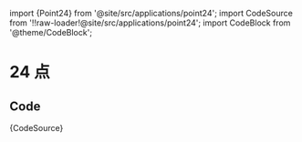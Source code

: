 import {Point24} from '@site/src/applications/point24';
import CodeSource from '!!raw-loader!@site/src/applications/point24';
import CodeBlock from '@theme/CodeBlock';

# 24 点

<Point24 />

## Code

<CodeBlock language="tsx">{CodeSource}</CodeBlock>
